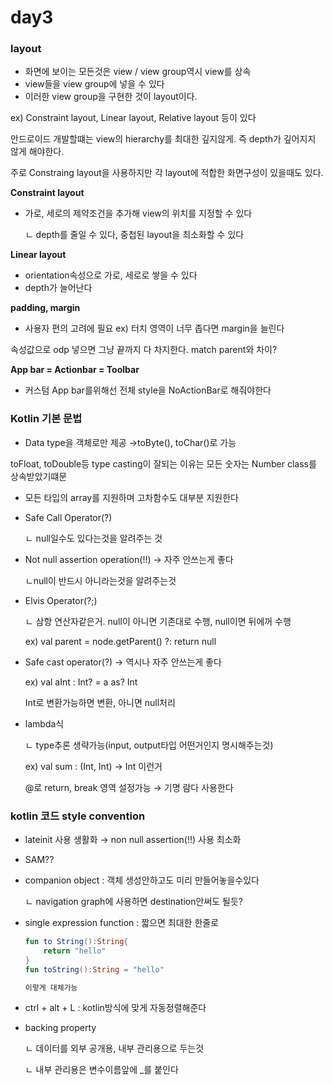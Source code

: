 # day3

### **layout**

- 화면에 보이는 모든것은 view / view group역시 view를 상속
- view들을 view group에 넣을 수 있다
- 이러한 view group을 구현한 것이 layout이다.

ex) Constraint layout, Linear layout, Relative layout 등이 있다

안드로이드 개발할떄는 view의 hierarchy를 최대한 깊지않게. 즉 depth가 깊어지지 않게 해야한다.

주로 Constraing layout을 사용하지만 각 layout에 적합한 화면구성이 있을때도 있다.

**Constraint layout**

- 가로, 세로의 제약조건을 추가해 view의 위치를 지정할 수 있다

    ㄴ depth를 줄일 수 있다, 중첩된 layout을 최소화할 수 있다

**Linear layout**

- orientation속성으로 가로, 세로로 쌓을 수 있다
- depth가 늘어난다

**padding, margin**

- 사용자 편의 고려에 필요  ex) 터치 영역이 너무 좁다면 margin을 늘린다

속성값으로 odp 넣으면 그냥 끝까지 다 차지한다. match parent와 차이?

**App bar = Actionbar = Toolbar**

- 커스텀 App bar를위해선 전체 style을 NoActionBar로 해줘야한다

### **Kotlin 기본 문법**

- Data type을 객체로만 제공 →toByte(), toChar()로 가능

toFloat, toDouble등 type casting이 잘되는 이유는 모든 숫자는 Number class를 상속받았기떄문

- 모든 타입의 array를 지원하며 고차함수도 대부분 지원한다
- Safe Call Operator(?)

    ㄴ null일수도 있다는것을 알려주는 것

- Not null assertion operation(!!) → 자주 안쓰는게 좋다

    ㄴnull이 반드시 아니라는것을 알려주는것

- Elvis Operator(?;)

    ㄴ 삼항 연산자같은거. null이 아니면 기존대로 수행, null이면 뒤에꺼 수행

    ex) val parent = node.getParent() ?: return null

- Safe cast operator(?) → 역시나 자주 안쓰는게 좋다

    ex) val aInt : Int? = a as? Int

    Int로 변환가능하면 변환, 아니면 null처리

- lambda식

    ㄴ type추론 생략가능(input, output타입 어떤거인지 명시해주는것)

    ex) val sum : (Int, Int) → Int 이런거

    @로 return, break 영역 설정가능 → 기명 람다 사용한다

### **kotlin 코드 style convention**

- lateinit 사용 생활화 → non null assertion(!!) 사용 최소화
- SAM??
- companion object : 객체 생성안하고도 미리 만들어놓을수있다

    ㄴ navigation graph에 사용하면 destination안써도 될듯?

- single expression function : 짧으면 최대한 한줄로

    ```kotlin
    fun to String():String{
    	return "hello"
    }
    fun toString():String = "hello"		

    이렇게 대체가능
    ```

- ctrl + alt + L : kotlin방식에 맞게 자동정렬해준다
- backing property

    ㄴ 데이터를 외부 공개용, 내부 관리용으로 두는것

    ㄴ 내부 관리용은 변수이름앞에 _를 붙인다